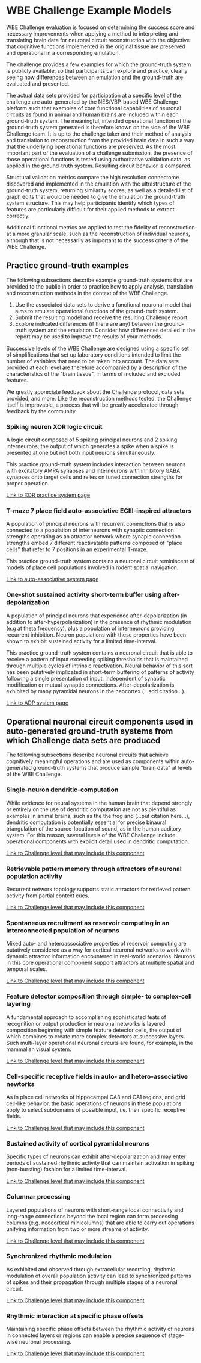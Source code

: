 # WBE Challenge Example Models

WBE Challenge evaluation is focused on determining the success score and necessary improvements
when applying a method to interpreting and translating brain data for neuronal circuit
reconstruction with the objective that cognitive functions implemented in the original
tissue are preserved and operational in a corresponding emulation.

The challenge provides a few examples for which the ground-truth system is publicly available,
so that participants can explore and practice, clearly seeing how differences between an emulation and
the ground-truth are evaluated and presented.

The actual data sets provided for participation at a specific level of the challenge are
auto-generated by the NES/VBP-based WBE Challenge platform such that examples of core functional
capabilities of neuronal circuits as found in animal and human brains are included within each
ground-truth system. The meaningful, intended operational function of the ground-truth system
generated is therefore known on the side of the WBE Challenge team. It is up to the challenge
taker and their method of analysis and translation to reconstruction from the provided brain data
in such a way that the underlying operational functions are preserved. As the most important part
of the evaluation of a challenge submission, the presence of those operational functions is
tested using authoritative validation data, as applied in the ground-truth system. Resulting
circuit behavior is compared.

Structural validation metrics compare the high resolution connectome discovered and implemented
in the emulation with the ultrastructure of the ground-truth system, returning similarity scores,
as well as a detailed list of graph edits that would be needed to give the emulation the
ground-truth system structure. This may help participants identify which types of features are
particularly difficult for their applied methods to extract correctly.

Additional functional metrics are applied to test the fidelity of reconstruction at a more
granular scale, such as the reconstruction of individual neurons, although that is not necessarily
as important to the success criteria of the WBE Challenge.

## Practice ground-truth examples

The following subsections describe example ground-truth systems that are provided to the public
in order to practice how to apply analysis, translation and reconstruction methods in the
context of the WBE Challenge.

1. Use the associated data sets to derive a functional neuronal model that aims to emulate operational
   functions of the ground-truth system.
2. Submit the resulting model and receive the resulting Challenge report.
3. Explore indicated differences (if there are any) between the ground-truth system and the emulation.
   Consider how differences detailed in the report may be used to improve the results of your methods.

Successive levels of the WBE Challenge are designed using a specific set of simplifications that
set up laboratory conditions intended to limit the number of variables that need to be taken into
account. The data sets provided at each level are therefore accompanied by a description of the
characteristics of the "brain tissue", in terms of included and excluded features.

We greatly appreciate feedback about the Challenge protocol, data sets provided, and more. Like
the reconstruction methods tested, the Challenge itself is improvable, a process that will be greatly
accelerated through feedback by the community.

### Spiking neuron XOR logic circuit

A logic circuit composed of 5 spiking principal neurons and 2 spiking interneurons, the output of
which generates a spike when a spike is presented at one but not both input neurons simultaneously.

This practice ground-truth system includes interaction between neurons with excitatory AMPA
synapses and interneurons with inhibitory GABA synapses onto target cells and relies on tuned
connection strengths for proper operation.

[Link to XOR practice system page](./practice-models/xor)

### T-maze 7 place field auto-associative ECIII-inspired attractors

A population of principal neurons with recurrent conenctions that is also connected to a population
of interneurons with synaptic connection strengths operating as an attractor network where synapic
connection strengths embed 7 different reactivatable patterns composed of "place cells" that
refer to 7 positions in an experimental T-maze.

This practice ground-truth system contains a neuronal circuit reminiscent of models of
place cell populations involved in rodent spatial navigation.

[Link to auto-associative system page](./practice-model/auto-associative)

### One-shot sustained activity short-term buffer using after-depolarization

A population of principal neurons that experience after-depolarization (in addition to after-hyperpolarization)
in the presence of rhythmic modulation (e.g at theta frequency), plus a population of interneurons providing
recurrent inhibition. Neuron populations with these properties have been shown to exhibit sustained
activity for a limited time-interval.

This practice ground-truth system contains a neuronal circuit that is able to receive a pattern of input exceeding
spiking thresholds that is maintained through multiple cycles of intrinsic reactivation. Neural behavior of
this sort has been putatively implicated in short-term buffering of patterns of activity following a single
presentation of input, independent of synaptic modification or mutual synaptic connections. After-depolarization
is exhibited by many pyramidal neurons in the neocortex (...add citation...).

[Link to ADP system page](./practice-model/ADP)


## Operational neuronal circuit components used in auto-generated ground-truth systems from which Challenge data sets are produced

The following subsections describe neuronal circuits that achieve cognitively meaningful operations
and are used as components within auto-generated ground-truth systems that produce sample "brain data"
at levels of the WBE Challenge.

### Single-neuron dendritic-computation

While evidence for neural systems in the human brain that depend strongly or entirely on the use of
dendritic computation are not as plentiful as examples in animal brains, such as the the frog and
(...put citation here...), dendritic computation is potentially essential for precise binaural
triangulation of the source-location of sound, as in the human auditory system. For this reason,
several levels of the WBE Challenge include operational components with explicit detail used in
dendritic computation.

[Link to Challenge level that may include this component](./level/something)

### Retrievable pattern memory through attractors of neuronal population activity

Recurrent network topology supports static attractors for retrieved pattern activity from
partial context cues.

[Link to Challenge level that may include this component](./level/something)

### Spontaneous recruitment as reservoir computing in an interconnected population of neurons

Mixed auto- and heteroassociative properties of reservoir computing are putatively considered as
a way for cortical neuronal networks to work with dynamic attractor information encountered in
real-world scenarios. Neurons in this core operational component support attractors at multiple
spatial and temporal scales.

[Link to Challenge level that may include this component](./level/something)

### Feature detector composition through simple- to complex-cell layering

A fundamental approach to accomplishing sophisticated feats of recognition or output
production in neuronal networks is layered composition beginning with simple feature
detector cells, the output of which combines to create more complex detectors at
successive layers. Such multi-layer operational neuronal circuits are found, for example,
in the mammalian visual system.

[Link to Challenge level that may include this component](./level/something)

### Cell-specific receptive fields in auto- and hetero-associative newtorks

As in place cell networks of hippocampal CA3 and CA1 regions, and grid cell-like behavior, the
basic operations of neurons in these populations apply to select subdomains of possible
input, i.e. their specific receptive fields.

[Link to Challenge level that may include this component](./level/something)

### Sustained activity of cortical pyramidal neurons

Specific types of neurons can exhibit after-depolarization and may enter periods of
sustained rhythmic activity that can maintain activation in spiking (non-bursting) fashion
for a limited time-interval.

[Link to Challenge level that may include this component](./level/something)

### Columnar processing

Layered populations of neurons with short-range local connectivity and long-range
connections beyond the local region can form processing columns (e.g. neocortical
minicolumns) that are able to carry out operations unifying information from two or
more streams of activity.

[Link to Challenge level that may include this component](./level/something)

### Synchronized rhythmic modulation

As exhibited and observed through extracellular recording, rhythmic modulation of overall
population activity can lead to synchronized patterns of spikes and their propagation
through multiple stages of a neuronal circuit.

[Link to Challenge level that may include this component](./level/something)

### Rhythmic interaction at specific phase offsets

Maintaining specific phase offsets between the rhythmic activity of neurons in
connected layers or regions can enable a precise sequence of stage-wise neuronal
processing.

[Link to Challenge level that may include this component](./level/something)
